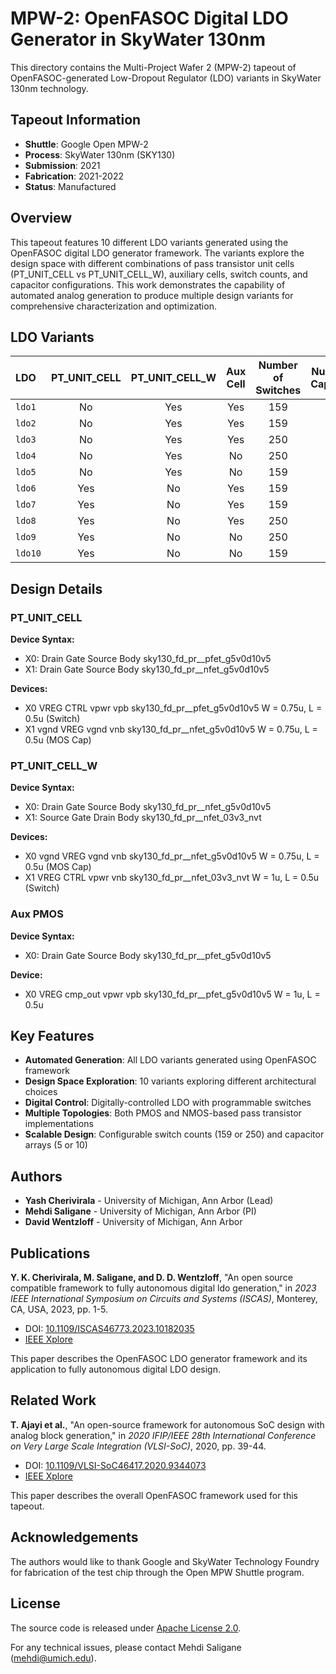 # MPW-2: OpenFASOC Digital LDO Generator in SkyWater 130nm

This directory contains the Multi-Project Wafer 2 (MPW-2) tapeout of OpenFASOC-generated Low-Dropout Regulator (LDO) variants in SkyWater 130nm technology.

## Tapeout Information

- **Shuttle**: Google Open MPW-2
- **Process**: SkyWater 130nm (SKY130)
- **Submission**: 2021
- **Fabrication**: 2021-2022
- **Status**: Manufactured

## Overview

This tapeout features 10 different LDO variants generated using the OpenFASOC digital LDO generator framework. The variants explore the design space with different combinations of pass transistor unit cells (PT_UNIT_CELL vs PT_UNIT_CELL_W), auxiliary cells, switch counts, and capacitor configurations. This work demonstrates the capability of automated analog generation to produce multiple design variants for comprehensive characterization and optimization.

## LDO Variants

| LDO           | PT_UNIT_CELL  | PT_UNIT_CELL_W | Aux Cell  | Number of Switches | Number of Capacitors |
| :------------ |   :---:       | :--------:     | :-------: | :-----------------:| :------------------:|
| `ldo1`        | No            | Yes            | Yes       | 159                | 5                   |
| `ldo2`        | No            | Yes            | Yes       | 159                | 10                  |
| `ldo3`        | No            | Yes            | Yes       | 250                | 10                  |
| `ldo4`        | No            | Yes            | No        | 250                | 10                  |
| `ldo5`        | No            | Yes            | No        | 159                | 10                  |
| `ldo6`        | Yes           | No             | Yes       | 159                | 5                   |
| `ldo7`        | Yes           | No             | Yes       | 159                | 10                  |
| `ldo8`        | Yes           | No             | Yes       | 250                | 10                  |
| `ldo9`        | Yes           | No             | No        | 250                | 10                  |
| `ldo10`       | Yes           | No             | No        | 159                | 10                  |

## Design Details

### PT_UNIT_CELL

**Device Syntax:**
- X0: Drain Gate Source Body sky130_fd_pr__pfet_g5v0d10v5
- X1: Drain Gate Source Body sky130_fd_pr__nfet_g5v0d10v5

**Devices:**
- X0 VREG CTRL vpwr vpb sky130_fd_pr__pfet_g5v0d10v5 W = 0.75u, L = 0.5u (Switch)
- X1 vgnd VREG vgnd vnb sky130_fd_pr__nfet_g5v0d10v5 W = 0.75u, L = 0.5u (MOS Cap)

### PT_UNIT_CELL_W

**Device Syntax:**
- X0: Drain Gate Source Body sky130_fd_pr__nfet_g5v0d10v5
- X1: Source Gate Drain Body sky130_fd_pr__nfet_03v3_nvt

**Devices:**
- X0 vgnd VREG vgnd vnb sky130_fd_pr__nfet_g5v0d10v5 W = 0.75u, L = 0.5u (MOS Cap)
- X1 VREG CTRL vpwr vnb sky130_fd_pr__nfet_03v3_nvt W = 1u, L = 0.5u (Switch)

### Aux PMOS

**Device Syntax:**
- X0: Drain Gate Source Body sky130_fd_pr__pfet_g5v0d10v5

**Device:**
- X0 VREG cmp_out vpwr vpb sky130_fd_pr__pfet_g5v0d10v5 W = 1u, L = 0.5u

## Key Features

- **Automated Generation**: All LDO variants generated using OpenFASOC framework
- **Design Space Exploration**: 10 variants exploring different architectural choices
- **Digital Control**: Digitally-controlled LDO with programmable switches
- **Multiple Topologies**: Both PMOS and NMOS-based pass transistor implementations
- **Scalable Design**: Configurable switch counts (159 or 250) and capacitor arrays (5 or 10)

## Authors

- **Yash Cherivirala** - University of Michigan, Ann Arbor (Lead)
- **Mehdi Saligane** - University of Michigan, Ann Arbor (PI)
- **David Wentzloff** - University of Michigan, Ann Arbor

## Publications

**Y. K. Cherivirala, M. Saligane, and D. D. Wentzloff**, "An open source compatible framework to fully autonomous digital ldo generation," in *2023 IEEE International Symposium on Circuits and Systems (ISCAS)*, Monterey, CA, USA, 2023, pp. 1-5.
- DOI: [10.1109/ISCAS46773.2023.10182035](https://doi.org/10.1109/ISCAS46773.2023.10182035)
- [IEEE Xplore](https://ieeexplore.ieee.org/document/10182035)

This paper describes the OpenFASOC LDO generator framework and its application to fully autonomous digital LDO design.

## Related Work

**T. Ajayi et al.**, "An open-source framework for autonomous SoC design with analog block generation," in *2020 IFIP/IEEE 28th International Conference on Very Large Scale Integration (VLSI-SoC)*, 2020, pp. 39-44.
- DOI: [10.1109/VLSI-SoC46417.2020.9344073](https://doi.org/10.1109/VLSI-SoC46417.2020.9344073)
- [IEEE Xplore](https://ieeexplore.ieee.org/document/9344073)

This paper describes the overall OpenFASOC framework used for this tapeout.

## Acknowledgements

The authors would like to thank Google and SkyWater Technology Foundry for fabrication of the test chip through the Open MPW Shuttle program.

## License

The source code is released under [Apache License 2.0](https://www.apache.org/licenses/LICENSE-2.0).

For any technical issues, please contact Mehdi Saligane (mehdi@umich.edu).
